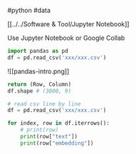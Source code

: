 #python #data 

[[../../Software & Tool/Jupyter Notebook]]


Use Jupyter Notebook or Google Collab

```Python
import pandas as pd
df = pd.read_csv('xxx/xxx.csv')
```

![[pandas-intro.png]]

```Python
return (Row, Column)
df.shape # (3000, 9)
```

```python
# read csv line by line
df = pd.read_csv('xxx/xxx.csv')

for index, row in df.iterrows():  
    # print(row)  
    print(row["text"])  
    print(row["embedding"])
```